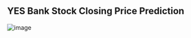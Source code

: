 ## **YES Bank Stock Closing Price Prediction**
![image](https://github.com/user-attachments/assets/54cfc315-678f-4a77-b2dd-e73cde45e148)
